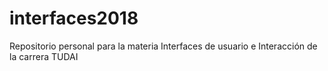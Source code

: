 # interfaces2018
Repositorio personal para la materia  Interfaces de usuario e Interacción  de la carrera TUDAI
